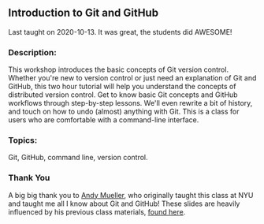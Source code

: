 ## Introduction to Git and GitHub

Last taught on 2020-10-13. It was great, the students did AWESOME!

### Description: 
This workshop introduces the basic concepts of Git version control. Whether you're new to version control or just need an explanation of Git and GitHub, this two hour tutorial will help you understand the concepts of distributed version control. Get to know basic Git concepts and GitHub workflows through step-by-step lessons. We'll even rewrite a bit of history, and touch on how to undo (almost) anything with Git. This is a class for users who are comfortable with a command-line interface.

### Topics: 
Git, GitHub, command line, version control.

### Thank You
A big big thank you to [Andy Mueller](https://github.com/amueller), who originally taught this class at NYU and taught me all I know about Git and GitHub! These slides are heavily influenced by his previous class materials, [found here](https://github.com/amueller/git_workshop).
